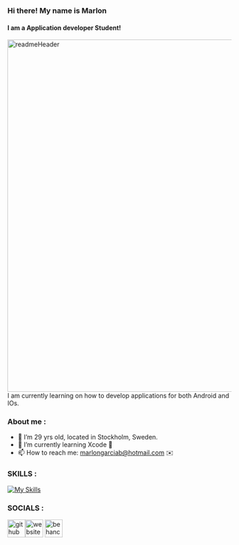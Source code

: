 ### Hi there! My name is Marlon
#### I am a Application developer Student!
<img width="791" alt="readmeHeader" src="https://user-images.githubusercontent.com/94327966/205765338-633b0c4e-e16f-4ef5-aea9-94b124f77c02.png">
I am currently learning on how to develop applications for both Android and IOs.

### About me : 
- 📍 I’m 29 yrs old, located in Stockholm, Sweden.   
- 🌱 I’m currently learning Xcode 🤘 
- 📫 How to reach me: marlongarciab@hotmail.com ✉️     

### SKILLS :
[![My Skills](https://skillicons.dev/icons?i=java,html,css,kotlin,swift,firebase,photoshop)](https://skillicons.dev)

### SOCIALS :
[<img src='https://cdn.jsdelivr.net/npm/simple-icons@3.0.1/icons/github.svg' alt='github' height='40'>](https://github.com/MarlonGarciaBermejo)[<img src='https://cdn.jsdelivr.net/npm/simple-icons@3.0.1/icons/icloud.svg' alt='website' height='40'>](https://marlongarcia.myportfolio.com/)  [<img src='https://cdn.jsdelivr.net/npm/simple-icons@3.0.1/icons/behance.svg' alt='behance' height='40'>](https://www.behance.net/MarlonGarciaBermejo)                                                                            
